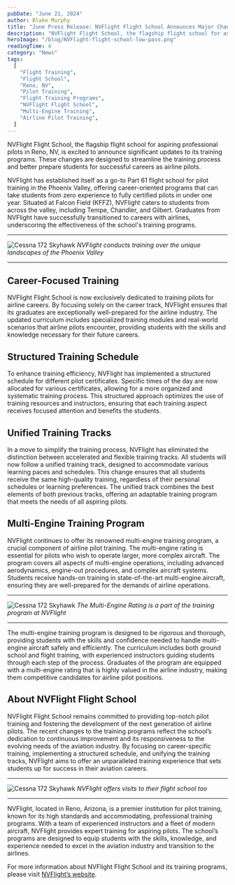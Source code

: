 ```yaml
---
pubDate: "June 21, 2024"
author: Blake Murphy
title: "June Press Release: NVFlight Flight School Announces Major Changes to Training Programs"
description: "NVFlight Flight School, the flagship flight school for aspiring professional pilots in Reno, NV, is excited to announce significant updates to its training programs. These changes are designed to streamline the training process and better prepare students for successful careers as airline pilots."
heroImage: "/blog/NVFlight-flight-school-low-pass.png"
readingTime: 4
category: "News"
tags:
  [
    "Flight Training",
    "Flight School",
    "Reno, NV",
    "Pilot Training",
    "Flight Training Programs",
    "NVFlight Flight School",
    "Multi-Engine Training",
    "Airline Pilot Training",
  ]
---
```


NVFlight Flight School, the flagship flight school for aspiring professional pilots in Reno, NV, is excited to announce significant updates to its training programs. These changes are designed to streamline the training process and better prepare students for successful careers as airline pilots.

NVFlight has established itself as a go-to Part 61 flight school for pilot training in the Phoenix Valley, offering career-oriented programs that can take students from zero experience to fully certified pilots in under one year. Situated at Falcon Field (KFFZ), NVFlight caters to students from across the valley, including Tempe, Chandler, and Gilbert. Graduates from NVFlight have successfully transitioned to careers with airlines, underscoring the effectiveness of the school's training programs.

---

![Cessna 172 Skyhawk](/blog/inside-the-diamond-da40-multi-engine-aircraft-at-NVFlight.webp)
_NVFlight conducts training over the unique landscapes of the Phoenix Valley_

---

## Career-Focused Training

NVFlight Flight School is now exclusively dedicated to training pilots for airline careers. By focusing solely on the career track, NVFlight ensures that its graduates are exceptionally well-prepared for the airline industry. The updated curriculum includes specialized training modules and real-world scenarios that airline pilots encounter, providing students with the skills and knowledge necessary for their future careers.

## Structured Training Schedule

To enhance training efficiency, NVFlight has implemented a structured schedule for different pilot certificates. Specific times of the day are now allocated for various certificates, allowing for a more organized and systematic training process. This structured approach optimizes the use of training resources and instructors, ensuring that each training aspect receives focused attention and benefits the students.

## Unified Training Tracks

In a move to simplify the training process, NVFlight has eliminated the distinction between accelerated and flexible training tracks. All students will now follow a unified training track, designed to accommodate various learning paces and schedules. This change ensures that all students receive the same high-quality training, regardless of their personal schedules or learning preferences. The unified track combines the best elements of both previous tracks, offering an adaptable training program that meets the needs of all aspiring pilots.

## Multi-Engine Training Program

NVFlight continues to offer its renowned multi-engine training program, a crucial component of airline pilot training. The multi-engine rating is essential for pilots who wish to operate larger, more complex aircraft. The program covers all aspects of multi-engine operations, including advanced aerodynamics, engine-out procedures, and complex aircraft systems. Students receive hands-on training in state-of-the-art multi-engine aircraft, ensuring they are well-prepared for the demands of airline operations.

---

![Cessna 172 Skyhawk](/blog/airplane-landing-at-falcon-field-airport-pilot-training-Reno-arizona.webp)
_The Multi-Engine Rating is a part of the training program at NVFlight_

---

The multi-engine training program is designed to be rigorous and thorough, providing students with the skills and confidence needed to handle multi-engine aircraft safely and efficiently. The curriculum includes both ground school and flight training, with experienced instructors guiding students through each step of the process. Graduates of the program are equipped with a multi-engine rating that is highly valued in the airline industry, making them competitive candidates for airline pilot positions.

## About NVFlight Flight School

NVFlight Flight School remains committed to providing top-notch pilot training and fostering the development of the next generation of airline pilots. The recent changes to the training programs reflect the school’s dedication to continuous improvement and its responsiveness to the evolving needs of the aviation industry. By focusing on career-specific training, implementing a structured schedule, and unifying the training tracks, NVFlight aims to offer an unparalleled training experience that sets students up for success in their aviation careers.

---

![Cessna 172 Skyhawk](/blog/happy-visitors-at-NVFlight-flight-school-in-Reno-arizona-for-pilot-training.webp)
_NVFlight offers visits to their flight school too_

---

NVFlight, located in Reno, Arizona, is a premier institution for pilot training, known for its high standards and accommodating, professional training programs. With a team of experienced instructors and a fleet of modern aircraft, NVFlight provides expert training for aspiring pilots. The school’s programs are designed to equip students with the skills, knowledge, and experience needed to excel in the aviation industry and transition to the airlines.

For more information about NVFlight Flight School and its training programs, please visit [NVFlight’s website](/).
